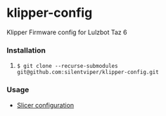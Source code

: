 # klipper-config

Klipper Firmware config for Lulzbot Taz 6

### Installation

1. `$ git clone --recurse-submodules git@github.com:silentviper/klipper-config.git`

### Usage

- [Slicer configuration](./macros/README.md)

